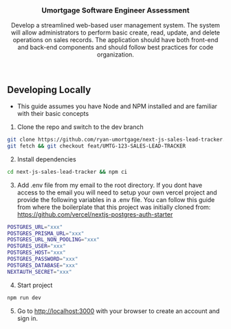 <p align="center">
    <h3 align="center">Umortgage Software Engineer Assessment</h3>
</p>

<p align="center">
Develop a streamlined web-based user management system. The system will allow administrators to perform basic create, read, update, and delete operations on sales records. The application should have both front-end and back-end components and should follow best practices for code organization.
</p>

<br/>

## Developing Locally

- This guide assumes you have Node and NPM installed and are familiar with their basic concepts

1. Clone the repo and switch to the dev branch

```bash
git clone https://github.com/ryan-umortgage/next-js-sales-lead-tracker.git
git fetch && git checkout feat/UMTG-123-SALES-LEAD-TRACKER
```

2. Install dependencies

```bash
cd next-js-sales-lead-tracker && npm ci
```

3. Add .env file from my email to the root directory. If you dont have access to the email you will need to setup your own vercel project and provide the following variables in a .env file. You can follow this guide from where the boilerplate that this project was initially cloned from: https://github.com/vercel/nextjs-postgres-auth-starter

```bash
POSTGRES_URL="xxx"
POSTGRES_PRISMA_URL="xxx"
POSTGRES_URL_NON_POOLING="xxx"
POSTGRES_USER="xxx"
POSTGRES_HOST="xxx"
POSTGRES_PASSWORD="xxx"
POSTGRES_DATABASE="xxx"
NEXTAUTH_SECRET="xxx"
```

4. Start project

```bash
npm run dev
```

5. Go to [http://localhost:3000](http://localhost:3000) with your browser to create an account and sign in.
